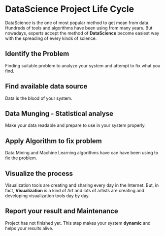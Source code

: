 # DataScience Project Life Cycle

DataScience is the one of most popular method to get mean from data. Hundreds of tools and algorithms have been using from many years. But nowadays, experts accept the method of **DataScience** become easiest way with the spreading of every kinds of science.

## Identify the Problem

Finding suitable problem to analyze your system and attempt to fix what you find. 


## Find available data source

Data is the blood of your system.  

## Data Munging - Statistical analyse

Make your data readable and prepare to use in your system properly. 

## Apply Algorithm to fix problem

Data Mining and Machine Learning algorithms have can have been using to fix the problem.

## Visualize the process

Visualization tools are creating and sharing every day in the Internet. But, in fact, **Visualization** is  a kind of Art and lots of artists are creating and developing visualization tools day by day.

## Report your result and Maintenance 

 Project has not finished yet. This step makes your system **dynamic** and helps your results alive.

